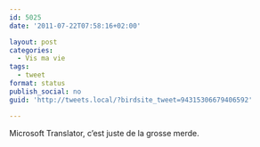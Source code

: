 ```yaml
---
id: 5025
date: '2011-07-22T07:58:16+02:00'

layout: post
categories:
  - Vis ma vie
tags:
  - tweet
format: status
publish_social: no
guid: 'http://tweets.local/?birdsite_tweet=94315306679406592'

---
```


Microsoft Translator, c’est juste de la grosse merde.